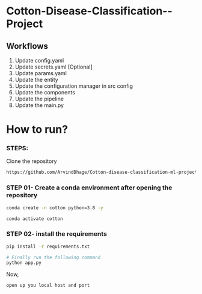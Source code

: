 # Cotton-Disease-Classification--Project


## Workflows

1. Update config.yaml
2. Update secrets.yaml [Optional]
3. Update params.yaml
4. Update the entity
5. Update the configuration manager in src config
6. Update the components
7. Update the pipeline 
8. Update the main.py


# How to run?
### STEPS:

Clone the repository

```bash
https://github.com/ArvindDhage/Cotton-disease-classification-ml-project
```
### STEP 01- Create a conda environment after opening the repository

```bash
conda create -n cotton python=3.8 -y
```

```bash
conda activate cotton
```


### STEP 02- install the requirements
```bash
pip install -r requirements.txt
```


```bash
# Finally run the following command
python app.py
```

Now,
```bash
open up you local host and port
```

